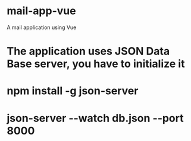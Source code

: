 # mail-app-vue
A mail application using Vue

# The application uses JSON Data Base server, you have to initialize it

# npm install -g json-server
# json-server --watch db.json --port 8000
